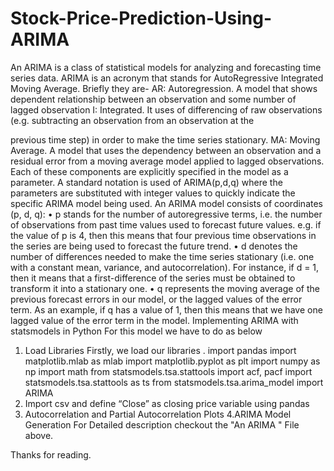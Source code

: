 # Stock-Price-Prediction-Using-ARIMA

An ARIMA is a class of statistical models for analyzing and forecasting time series data. ARIMA is an acronym that stands for AutoRegressive Integrated Moving Average. Briefly they are-
AR: Autoregression. A model that shows dependent relationship between an observation and some number of lagged observation
I: Integrated. It uses of differencing of raw observations (e.g. subtracting an observation from an observation at the 

previous time step) in order to make the time series stationary.
MA: Moving Average. A model that uses the dependency between an observation and a residual error from a moving average model applied to lagged observations.
Each of these components are explicitly specified in the model as a parameter. A standard notation is used of ARIMA(p,d,q) where the parameters are substituted with integer values to quickly indicate the specific ARIMA model being used.
An ARIMA model consists of coordinates (p, d, q):
•	p stands for the number of autoregressive terms, i.e. the number of observations from past time values used to forecast future values. e.g. if the value of p is 4, then this means that four previous time observations in the series are being used to forecast the future trend.
•	d denotes the number of differences needed to make the time series stationary (i.e. one with a constant mean, variance, and autocorrelation). For instance, if d = 1, then it means that a first-difference of the series must be obtained to transform it into a stationary one.
•	q represents the moving average of the previous forecast errors in our model, or the lagged values of the error term. As an example, if q has a value of 1, then this means that we have one lagged value of the error term in the model.
Implementing ARIMA with statsmodels in Python
For this model we have to do as below

1. Load Libraries
Firstly, we load our libraries . 
import pandas
import matplotlib.mlab as mlab
import matplotlib.pyplot as plt
import numpy as np
import math
from statsmodels.tsa.stattools import acf, pacf
import statsmodels.tsa.stattools as ts
from statsmodels.tsa.arima_model import ARIMA
2. Import csv and define “Close” as closing price variable using pandas
3. Autocorrelation and Partial Autocorrelation Plots
4.ARIMA Model Generation
For Detailed description checkout the "An ARIMA " File above.


Thanks for reading.
